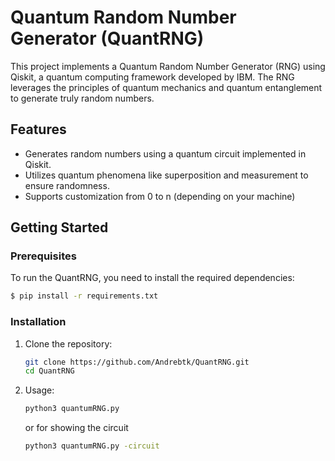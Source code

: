 # Quantum Random Number Generator (QuantRNG)

This project implements a Quantum Random Number Generator (RNG) using Qiskit, a quantum computing framework developed by IBM. The RNG leverages the principles of quantum mechanics and quantum entanglement to generate truly random numbers.

## Features

- Generates random numbers using a quantum circuit implemented in Qiskit.
- Utilizes quantum phenomena like superposition and measurement to ensure randomness.
- Supports customization from 0 to n (depending on your machine)

## Getting Started

### Prerequisites

To run the QuantRNG, you need to install the required dependencies:
 ```bash
$ pip install -r requirements.txt
```

### Installation

1. Clone the repository:

   ```bash
   git clone https://github.com/Andrebtk/QuantRNG.git
   cd QuantRNG
   ```
2. Usage:
   ```bash
   python3 quantumRNG.py
   ```
   or for showing the circuit
   ```bash
   python3 quantumRNG.py -circuit
   ```
   
